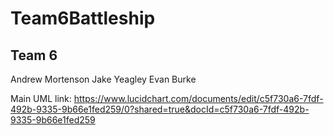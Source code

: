 # Team6Battleship
Team 6
---
Andrew Mortenson
Jake Yeagley
Evan Burke

Main UML link:
https://www.lucidchart.com/documents/edit/c5f730a6-7fdf-492b-9335-9b66e1fed259/0?shared=true&docId=c5f730a6-7fdf-492b-9335-9b66e1fed259